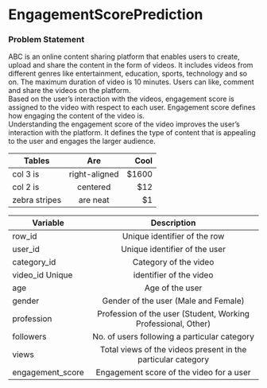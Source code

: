 # EngagementScorePrediction

### Problem Statement

ABC is an online content sharing platform that enables users to create, upload and share the  content in the form of videos. It includes videos from different genres like entertainment,  education, sports, technology and so on. The maximum duration of video is 10 minutes. 
Users can like, comment and share the videos on the platform.  
Based on the user’s interaction with the videos, engagement score is assigned to the video  with respect to each user. Engagement score defines how engaging the content of the video  is.  
Understanding the engagement score of the video improves the user’s interaction with the  platform. It defines the type of content that is appealing to the user and engages the larger  audience. 

| Tables        | Are           | Cool  |
| ------------- |:-------------:| -----:|
| col 3 is      | right-aligned | $1600 |
| col 2 is      | centered      |   $12 |
| zebra stripes | are neat      |    $1 |

|Variable|Description|
| -------------- |:-------------:|
|row_id          | Unique identifier of the row|
|user_id         | Unique identifier of the user|
|category_id     |	Category of the video|
|video_id	Unique | identifier of the video|
|age             |	Age of the user|
|gender          |	Gender of the user (Male and Female)|
|profession      |	Profession of the user (Student, Working Professional, Other)|
|followers       |	No. of users following a particular category|
|views           |	Total views of the videos present in the particular category|
|engagement_score|	Engagement score of the video for a user|


